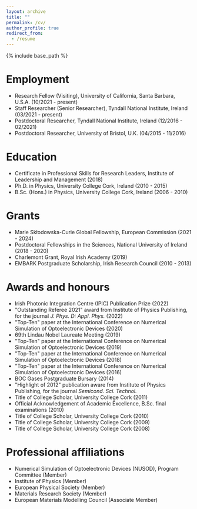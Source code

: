 ```yaml
---
layout: archive
title: ""
permalink: /cv/
author_profile: true
redirect_from:
  - /resume
---
```


{% include base_path %}

Employment
======
* Research Fellow (Visiting), University of California, Santa Barbara, U.S.A. (10/2021 - present)
* Staff Researcher (Senior Researcher), Tyndall National Institute, Ireland (03/2021 - present)
* Postdoctoral Researcher, Tyndall National Institute, Ireland (12/2016 - 02/2021)
* Postdoctoral Researcher, University of Bristol, U.K. (04/2015 - 11/2016)


Education
======
* Certificate in Professional Skills for Research Leaders, Institute of Leadership and Management (2018)
* Ph.D. in Physics, University College Cork, Ireland (2010 - 2015)
* B.Sc. (Hons.) in Physics, University College Cork, Ireland (2006 - 2010)

  
Grants
======
* Marie Skłodowska-Curie Global Fellowship, European Commission (2021 - 2024)
* Postdoctoral Fellowships in the Sciences, National University of Ireland (2018 - 2020)
* Charlemont Grant, Royal Irish Academy (2019)
* EMBARK Postgraduate Scholarship, Irish Research Council (2010 - 2013)

  
Awards and honours
======
* Irish Photonic Integration Centre (IPIC) Publication Prize (2022)
* "Outstanding Referee 2021" award from Institute of Physics Publishing, for the journal *J. Phys. D: Appl. Phys.* (2022)
* "Top-Ten" paper at the International Conference on Numerical Simulation of Optoelectronic Devices (2020)
* 69th Lindau Nobel Laureate Meeting (2019)
* "Top-Ten" paper at the International Conference on Numerical Simulation of Optoelectronic Devices (2019)
* "Top-Ten" paper at the International Conference on Numerical Simulation of Optoelectronic Devices (2018)
* "Top-Ten" paper at the International Conference on Numerical Simulation of Optoelectronic Devices (2016)
* BOC Gases Postgraduate Bursary (2014)
* "Highlight of 2012" publication aware from Institute of Physics Publishing, for the journal *Semicond. Sci. Technol.*
* Title of College Scholar, University College Cork (2011)
* Official Acknowledgement of Academic Excellence, B.Sc. final examinations (2010)
* Title of College Scholar, University College Cork (2010)
* Title of College Scholar, University College Cork (2009)
* Title of College Scholar, University College Cork (2008)
 
  
Professional affiliations
======
* Numerical Simulation of Optoelectronic Devices (NUSOD), Program Committee (Member)
* Institute of Physics (Member)
* European Physical Society (Member)
* Materials Research Society (Member)
* European Materials Modelling Council (Associate Member) 
